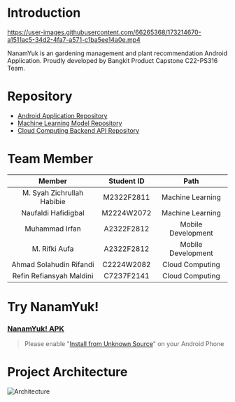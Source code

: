 # Introduction
https://user-images.githubusercontent.com/66265368/173214670-a1511ac5-34d2-4fa7-a571-c1ba5ee14a0e.mp4

NanamYuk is an gardening management and plant recommendation Android Application. Proudly developed by Bangkit Product Capstone C22-PS316 Team.

# Repository
- [Android Application Repository](https://github.com/NanamYuk/NanamYuk-Android)
- [Machine Learning Model Repository](https://github.com/NanamYuk/NanamYuk-ML)
- [Cloud Computing Backend API Repository](https://github.com/NanamYuk/backend)

# Team Member

|            Member           | Student ID |        Path        |                                                   
| :-------------------------: | :--------: | :----------------: | 
|M. Syah Zichrullah Habibie   | M2322F2811 |  Machine Learning  | 
|      Naufaldi Hafidigbal     | M2224W2072 |  Machine Learning  |
|     Muhammad Irfan    | A2322F2812| Mobile Development |
|    M. Rifki Aufa     | A2322F2812 | Mobile Development |
|Ahmad Solahudin Rifandi    | C2224W2082 |   Cloud Computing  |             
| Refin Refiansyah Maldini | C7237F2141 |   Cloud Computing  |

# Try NanamYuk!
### [NanamYuk! APK](https://storage.googleapis.com/nanamyuk-bucket/NanamYuk.apk)
> Please enable "[Install from Unknown Source](https://www.maketecheasier.com/install-apps-from-unknown-sources-android/)" on your Android Phone

# Project Architecture

![Architecture](https://user-images.githubusercontent.com/63545373/173236177-067c868b-75bb-4dc3-9e2f-618929de0204.jpg)
